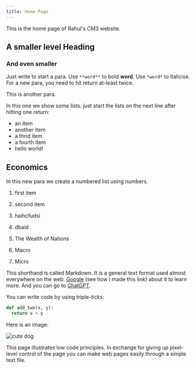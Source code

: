 ```yaml
---
title: Home Page
---
```


This is the home page of Rahul's CM3 website.

## A smaller level Heading

### And even smaller

Just write to start a para. Use `**word**` to bold **word**. Use `*word*` to italicise. For a new para, you need to hit return at-least twice.

This is another para.

In this one we show some lists. just start the lists on the next line after hitting one return:
- an item
- another item
- a thrid item
- a fourth item
- hello world!

## Economics

In this new para we create a numbered list using numbers.
1. first item
2. second item
3. haihcfudsi
4. dbaid

1. The Wealth of Nations
2. Macro
3. Micro

This shorthand is called Markdown. It is a general text format used almost everywhere on the web. [Google](https://www.google.com) (see how I made this link) about it to learn more. And you can go to [ChatGPT](http:chat.openai.com).

You can write code by using triple-ticks:

```python
def add_two(x, y):
  return x + y
```

Here is an image:

![cute dog](https://i.imgur.com/dY93WHQ.jpeg)

This page illustrates low code principles. In exchange for giving up pixel-level control of the page you can make web pages easily through a simple text file.
